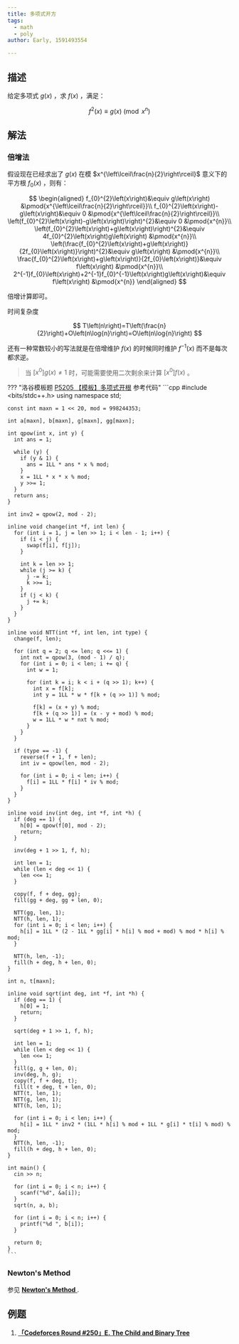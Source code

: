 ```yaml
---
title: 多项式开方
tags:
  - math
  - poly
author: Early, 1591493554

---
```


## 描述

给定多项式 $g\left(x\right)$ ，求 $f\left(x\right)$ ，满足：

$$
f^{2}\left(x\right)\equiv g\left(x\right) \pmod{x^{n}}
$$

## 解法

### 倍增法

假设现在已经求出了 $g\left(x\right)$ 在模 $x^{\left\lceil\frac{n}{2}\right\rceil}$ 意义下的平方根 $f_{0}\left(x\right)$ ，则有：

$$
\begin{aligned}
	f_{0}^{2}\left(x\right)&\equiv g\left(x\right) &\pmod{x^{\left\lceil\frac{n}{2}\right\rceil}}\\
	f_{0}^{2}\left(x\right)-g\left(x\right)&\equiv 0 &\pmod{x^{\left\lceil\frac{n}{2}\right\rceil}}\\
	\left(f_{0}^{2}\left(x\right)-g\left(x\right)\right)^{2}&\equiv 0 &\pmod{x^{n}}\\
	\left(f_{0}^{2}\left(x\right)+g\left(x\right)\right)^{2}&\equiv 4f_{0}^{2}\left(x\right)g\left(x\right) &\pmod{x^{n}}\\
	\left(\frac{f_{0}^{2}\left(x\right)+g\left(x\right)}{2f_{0}\left(x\right)}\right)^{2}&\equiv g\left(x\right) &\pmod{x^{n}}\\
	\frac{f_{0}^{2}\left(x\right)+g\left(x\right)}{2f_{0}\left(x\right)}&\equiv f\left(x\right) &\pmod{x^{n}}\\
	2^{-1}f_{0}\left(x\right)+2^{-1}f_{0}^{-1}\left(x\right)g\left(x\right)&\equiv f\left(x\right) &\pmod{x^{n}}
\end{aligned}
$$

倍增计算即可。

时间复杂度

$$
T\left(n\right)=T\left(\frac{n}{2}\right)+O\left(n\log{n}\right)=O\left(n\log{n}\right)
$$

还有一种常数较小的写法就是在倍增维护 $f\left(x\right)$ 的时候同时维护 $f^{-1}\left(x\right)$ 而不是每次都求逆。

> 当 $\left[x^{0}\right]g\left(x\right)\neq 1$ 时，可能需要使用二次剩余来计算 $\left[x^{0}\right]f\left(x\right)$ 。

??? "洛谷模板题 [P5205 【模板】多项式开根](https://www.luogu.com.cn/problem/P5205) 参考代码"
    ```cpp
    #include <bits/stdc++.h>
    using namespace std;
    
    const int maxn = 1 << 20, mod = 998244353;
    
    int a[maxn], b[maxn], g[maxn], gg[maxn];
    
    int qpow(int x, int y) {
      int ans = 1;
    
      while (y) {
        if (y & 1) {
          ans = 1LL * ans * x % mod;
        }
        x = 1LL * x * x % mod;
        y >>= 1;
      }
      return ans;
    }
    
    int inv2 = qpow(2, mod - 2);
    
    inline void change(int *f, int len) {
      for (int i = 1, j = len >> 1; i < len - 1; i++) {
        if (i < j) {
          swap(f[i], f[j]);
        }
    
        int k = len >> 1;
        while (j >= k) {
          j -= k;
          k >>= 1;
        }
        if (j < k) {
          j += k;
        }
      }
    }
    
    inline void NTT(int *f, int len, int type) {
      change(f, len);
    
      for (int q = 2; q <= len; q <<= 1) {
        int nxt = qpow(3, (mod - 1) / q);
        for (int i = 0; i < len; i += q) {
          int w = 1;
    
          for (int k = i; k < i + (q >> 1); k++) {
            int x = f[k];
            int y = 1LL * w * f[k + (q >> 1)] % mod;
    
            f[k] = (x + y) % mod;
            f[k + (q >> 1)] = (x - y + mod) % mod;
            w = 1LL * w * nxt % mod;
          }
        }
      }
    
      if (type == -1) {
        reverse(f + 1, f + len);
        int iv = qpow(len, mod - 2);
    
        for (int i = 0; i < len; i++) {
          f[i] = 1LL * f[i] * iv % mod;
        }
      }
    }
    
    inline void inv(int deg, int *f, int *h) {
      if (deg == 1) {
        h[0] = qpow(f[0], mod - 2);
        return;
      }
    
      inv(deg + 1 >> 1, f, h);
    
      int len = 1;
      while (len < deg << 1) {
        len <<= 1;
      }
    
      copy(f, f + deg, gg);
      fill(gg + deg, gg + len, 0);
    
      NTT(gg, len, 1);
      NTT(h, len, 1);
      for (int i = 0; i < len; i++) {
        h[i] = 1LL * (2 - 1LL * gg[i] * h[i] % mod + mod) % mod * h[i] % mod;
      }
    
      NTT(h, len, -1);
      fill(h + deg, h + len, 0);
    }
    
    int n, t[maxn];
    
    inline void sqrt(int deg, int *f, int *h) {
      if (deg == 1) {
        h[0] = 1;
        return;
      }
    
      sqrt(deg + 1 >> 1, f, h);
    
      int len = 1;
      while (len < deg << 1) {
        len <<= 1;
      }
      fill(g, g + len, 0);
      inv(deg, h, g);
      copy(f, f + deg, t);
      fill(t + deg, t + len, 0);
      NTT(t, len, 1);
      NTT(g, len, 1);
      NTT(h, len, 1);
    
      for (int i = 0; i < len; i++) {
        h[i] = 1LL * inv2 * (1LL * h[i] % mod + 1LL * g[i] * t[i] % mod) % mod;
      }
      NTT(h, len, -1);
      fill(h + deg, h + len, 0);
    }
    
    int main() {
      cin >> n;
    
      for (int i = 0; i < n; i++) {
        scanf("%d", &a[i]);
      }
      sqrt(n, a, b);
    
      for (int i = 0; i < n; i++) {
        printf("%d ", b[i]);
      }
    
      return 0;
    }
    ```

### Newton's Method

参见 [ **Newton's Method** ](./newton.md#newtons-method) .

## 例题

1.   [ **「Codeforces Round #250」E. The Child and Binary Tree** ](https://codeforces.com/contest/438/problem/E) 
